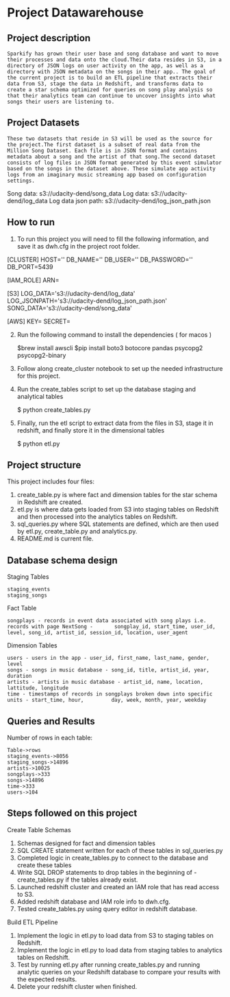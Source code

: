 # Project Datawarehouse

## Project description
    Sparkify has grown their user base and song database and want to move their processes and data onto the cloud.Their data resides in S3, in a directory of JSON logs on user activity on the app, as well as a directory with JSON metadata on the songs in their app.. The goal of the current project is to build an ETL pipeline that extracts their data from S3, stage the data in Redshift, and transforms data to create a star schema optimized for queries on song play analysis so that their analytics team can continue to uncover insights into what songs their users are listening to.

## Project Datasets
    These two datasets that reside in S3 will be used as the source for the project.The first dataset is a subset of real data from the Million Song Dataset. Each file is in JSON format and contains metadata about a song and the artist of that song.The second dataset consists of log files in JSON format generated by this event simulator based on the songs in the dataset above. These simulate app activity logs from an imaginary music streaming app based on configuration settings.

Song data: s3://udacity-dend/song_data
Log data: s3://udacity-dend/log_data
Log data json path: s3://udacity-dend/log_json_path.json

## How to run
1. To run this project you will need to fill the following information, and save it as dwh.cfg in the project root folder.

[CLUSTER]
HOST=''
DB_NAME=''
DB_USER=''
DB_PASSWORD=''
DB_PORT=5439

[IAM_ROLE]
ARN=

[S3]
LOG_DATA='s3://udacity-dend/log_data'
LOG_JSONPATH='s3://udacity-dend/log_json_path.json'
SONG_DATA='s3://udacity-dend/song_data'

[AWS]
KEY=
SECRET=


2. Run the following command to install the dependencies ( for macos )

    $brew install awscli $pip install boto3 botocore pandas psycopg2 psycopg2-binary

3. Follow along create_cluster notebook to set up the needed infrastructure for this project.

4. Run the create_tables script to set up the database staging and analytical tables
 
    $ python create_tables.py
    
5. Finally, run the etl script to extract data from the files in S3, stage it in redshift, and finally store it in the dimensional tables
    
    $ python etl.py
    
## Project structure
This project includes four files:

1. create_table.py is where fact and dimension tables for the star schema in Redshift are created.
2. etl.py is where data gets loaded from S3 into staging tables on Redshift and then processed into the analytics tables on Redshift.
3. sql_queries.py where SQL statements are defined, which are then used by etl.py, create_table.py and analytics.py.
4. README.md is current file.

## Database schema design
Staging Tables

    staging_events
    staging_songs
    
Fact Table

    songplays - records in event data associated with song plays i.e. records with page NextSong -       songplay_id, start_time, user_id, level, song_id, artist_id, session_id, location, user_agent

Dimension Tables

    users - users in the app - user_id, first_name, last_name, gender, level
    songs - songs in music database - song_id, title, artist_id, year, duration
    artists - artists in music database - artist_id, name, location, lattitude, longitude
    time - timestamps of records in songplays broken down into specific units - start_time, hour,         day, week, month, year, weekday
    
## Queries and Results
Number of rows in each table:

    Table->rows
    staging_events->8056
    staging_songs->14896
    artists->10025
    songplays->333
    songs->14896
    time->333
    users->104

## Steps followed on this project

Create Table Schemas

1. Schemas designed for fact and dimension tables
2. SQL CREATE statement written for each of these tables in sql_queries.py
3. Completed logic in create_tables.py to connect to the database and create these tables
4. Write SQL DROP statements to drop tables in the beginning of - create_tables.py if the tables already exist.
5. Launched redshift cluster and created an IAM role that has read access to S3.
6. Added redshift database and IAM role info to dwh.cfg.
7. Tested create_tables.py using query editor in redshift database. 

Build ETL Pipeline

1. Implement the logic in etl.py to load data from S3 to staging tables on Redshift.
2. Implement the logic in etl.py to load data from staging tables to analytics tables on Redshift.
3. Test by running etl.py after running create_tables.py and running analytic queries on your Redshift database to compare your results with the expected results.
4. Delete your redshift cluster when finished.
